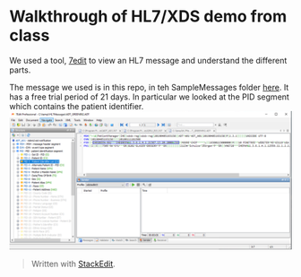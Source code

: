 # Walkthrough of HL7/XDS demo from class
We used a tool, [7edit](http://www.7edit.com/home/index.php) to view an HL7 message and understand the different parts.

The message we used is in this repo, in teh SampleMessages folder [here](https://github.com/bhi-spring-591-2019/instructors/blob/master/SampleMessages/ADT_GREEN992.ADT).  It has a free trial period of 21 days.
In particular we looked at the PID segment which contains the patient identifier.
![7edit ](https://github.com/bhi-spring-591-2019/instructors/blob/master/WalkthroughImages/7editCapture.PNG)
> Written with [StackEdit](https://stackedit.io/).
<!--stackedit_data:
eyJoaXN0b3J5IjpbMTE3NzE5ODQwOSw1NDYyODU3NzBdfQ==
-->